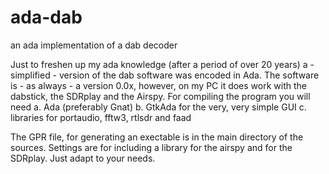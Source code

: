 # ada-dab
an ada implementation of a dab decoder

Just to freshen up my ada knowledge (after a period of over 20 years) a - simplified - version of the dab software
was encoded in Ada. The software is - as always - a version 0.0x, however, on my PC it does work with the dabstick, the SDRplay and the Airspy.
For compiling the program you will need
a. Ada (preferably Gnat)
b. GtkAda for the very, very simple GUI
c. libraries for portaudio, fftw3, rtlsdr and faad

The GPR file, for generating an exectable is in the main directory of the
sources. Settings are for including a library for the airspy and
for the SDRplay. Just adapt to your needs.

